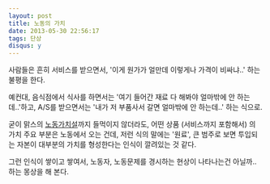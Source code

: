 ```yaml
---
layout: post
title: 노동의 가치
date: 2013-05-30 22:56:17
tags: 단상
disqus: y
---
```


사람들은 흔히 서비스를 받으면서, '이게 원가가 얼만데 이렇게나 가격이 비싸냐..' 하는 불평을 한다.

예컨대, 음식점에서 식사를 하면서는 '여기 들어간 재료 다 해봐야 얼마밖에 안 하는데..'하고, A/S를 받으면서는 '내가 저 부품사서 갈면 얼마밖에 안 하는데..' 하는 식으로.

굳이 맑스의 [노동가치설](http://ko.wikipedia.org/wiki/%EB%A7%88%EB%A5%B4%ED%81%AC%EC%8A%A4_%EA%B2%BD%EC%A0%9C%ED%95%99#.EB.85.B8.EB.8F.99.EA.B0.80.EC.B9.98.EC.84.A4)까지 들먹이지 않더라도, 어떤 상품 (서비스까지 포함해서) 의 가치 주요 부분은 노동에서 오는 건데, 저런 식의 말에는 '원료', 큰 범주로 보면 투입되는 자본이 대부분의 가치를 형성한다는 인식이 깔려있는 것 같다.

그런 인식이 쌓이고 쌓여서, 노동자, 노동문제를 경시하는 현상이 나타나는건 아닐까.. 하는 몽상을 해 본다.